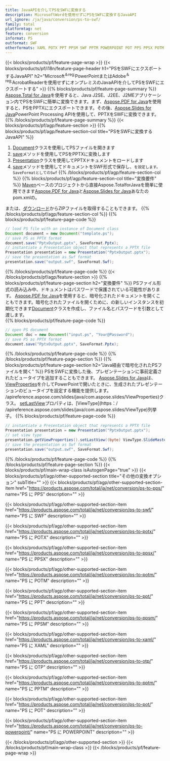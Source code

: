 ```yaml
---
title: JavaAPIを介してPSをSWFに変換する
description: MicrosoftWordを使用せずにPSをSWFに変換するJavaAPI
url_ignore: /ja/java/conversion/ps-to-swf/
family: total
platformtag: net
feature: conversion
informat: PS
outformat: SWF
otherformats: XAML POTX PPT PPSM SWF PPTM POWERPOINT POT PPS PPSX POTM OTP
---
```

{{< blocks/products/pf/feature-page-wrap >}}
{{< blocks/products/pf/i18n/feature-page-header h1="PSをSWFにエクスポートするJavaAPI" h2="Microsoft<sup>＆reg;</sup>PowerPointまたはAdobe<sup>＆reg;</sup>AcrobatReaderを使用せずにオンプレミスのJavaAPIを介してPSをSWFにエクスポートする" >}}
{{% blocks/products/pf/feature-page-summary %}}
[Aspose.Total for Java](https://products.aspose.com/total/java/)を使用すると、Java J2SE、J2EE、J2MEアプリケーション内でPSをSWFに簡単に変換できます。まず、[Aspose.PDF for Java](https://products.aspose.com/pdf/java/)を使用すると、PSをPPTXにエクスポートできます。その後、[Aspose.Slides for Java](https://products.aspose.com/slides/java/)PowerPoint Processing APIを使用して、PPTXをSWFに変換できます。
{{% /blocks/products/pf/feature-page-summary  %}}
{{< blocks/products/pf/agp/feature-section >}}
{{% blocks/products/pf/agp/feature-section-col title="PSをSWFに変換するJavaAPI" %}}
1. [Document](https://reference.aspose.com/pdf/java/com.aspose.pdf/Document)クラスを使用してPSファイルを開きます
2. [save](https://reference.aspose.com/pdf/java/com.aspose.pdf/Document#save-java.lang.String-int-)メソッドを使用してPSをPPTXに変換します
3. [Presentation](https://reference.aspose.com/slides/java/com.aspose.slides/Presentation)クラスを使用してPPTXドキュメントをロードします
4. [save](https://reference.aspose.com/slides/java/com.aspose.slides/Presentation#save-java.lang.String-int-)メソッドを使用してドキュメントをSWF形式で保存し、`を設定します。 SaveFormatとしてのSwf`
{{% /blocks/products/pf/agp/feature-section-col %}}
{{% blocks/products/pf/agp/feature-section-col title="変換要件" %}}
[Maven](https://repository.aspose.com/webapp/#/artifacts/browse/tree/General/repo/com/aspose/aspose-total)ベースのプロジェクトから直接Aspose.TotalforJavaを簡単に使用できます[Aspose.PDF for Java](https://docs.aspose.com/pdf/java/installation/)と[Aspose.Slides for Java](https://docs.aspose.com/slides/java/installation/)あなたのpom.xmlの。

または、[ダウンロード](https://releases.aspose.com/total/java)からZIPファイルを取得することもできます。
{{% /blocks/products/pf/agp/feature-section-col %}}
{{% blocks/products/pf/feature-page-code %}}

```java
// load PS file with an instance of Document class
Document document = new Document("template.ps");
// save PS as PPTX format 
document.save("PptxOutput.pptx", SaveFormat.Pptx); 
// instantiate a Presentation object that represents a PPTX file
Presentation presentation = new Presentation("PptxOutput.pptx");
// save the presentation as Swf format
presentation.save("output.swf", SaveFormat.Swf);   
```

{{% /blocks/products/pf/feature-page-code %}}
{{< /blocks/products/pf/agp/feature-section >}}
{{% blocks/products/pf/feature-page-section  h2="変換要件" %}}
PSファイル形式の読み込み中、ドキュメントはパスワードで保護されている可能性があります。 [Aspose.PDF for Java](https://products.aspose.com/pdf/java/)を使用すると、暗号化されたドキュメントを開くこともできます。暗号化されたファイルを開くために、の新しいインスタンスを初期化できます[Document](https://reference.aspose.com/pdf/java/com.aspose.pdf/Document#Document-java.lang.String-java.lang.String-)クラスを作成し、ファイル名とパスワードを引数として渡します。  
{{% blocks/products/pf/feature-page-code %}}

```java
// open PS document
Document doc = new Document("input.ps", "Your@Password");
// save PS as PPTX format 
document.save("PptxOutput.pptx", SaveFormat.Pptx); 

```

{{% /blocks/products/pf/feature-page-code  %}}
{{% /blocks/products/pf/feature-page-section %}}
{{% blocks/products/pf/feature-page-section  h2="Java経由で暗号化されたPSファイルを開く" %}}
PSをSWFに変換した後、プレゼンテーションに事前定義されたビュータイプを追加することもできます。 [Aspose.Slides for Java](https://products.aspose.com/slides/java/)は、[ViewProperties](https：/)を介してPowerPointで開いたときに、生成されたプレゼンテーションのビュータイプを設定する機能を提供します。 /apireference.aspose.com/slides/java/com.aspose.slides/ViewProperties)クラス。 [setLastView](https://reference.aspose.com/slides/java/com.aspose.slides/ViewProperties#setLastView-int-)プロパティは、[ViewType](https：/ /apireference.aspose.com/slides/java/com.aspose.slides/ViewType)列挙子。 
{{% blocks/products/pf/feature-page-code %}}

```java
// instantiate a Presentation object that represents a PPTX file
Presentation presentation = new Presentation("PptxOutput.pptx");
// set view type
presentation.getViewProperties().setLastView((byte) ViewType.SlideMasterView);
// save the presentation as Swf format
presentation.save("output.swf", SaveFormat.Swf);    
```

{{% /blocks/products/pf/feature-page-code  %}}
{{% /blocks/products/pf/feature-page-section %}}
{{< blocks/products/pf/main-wrap-class isAutogenPage="true" >}}
{{< blocks/products/pf/agp/other-supported-section title="その他の変換オプション" subTitle="" >}}
{{< blocks/products/pf/agp/other-supported-section-item href="https://products.aspose.com/total/ja/net/conversion/ps-to-pps/" name="PS に PPS" description="" >}}

{{< blocks/products/pf/agp/other-supported-section-item href="https://products.aspose.com/total/ja/net/conversion/ps-to-swf/" name="PS に SWF" description="" >}}

{{< blocks/products/pf/agp/other-supported-section-item href="https://products.aspose.com/total/ja/net/conversion/ps-to-potx/" name="PS に POTX" description="" >}}

{{< blocks/products/pf/agp/other-supported-section-item href="https://products.aspose.com/total/ja/net/conversion/ps-to-ppsx/" name="PS に PPSX" description="" >}}

{{< blocks/products/pf/agp/other-supported-section-item href="https://products.aspose.com/total/ja/net/conversion/ps-to-potm/" name="PS に POTM" description="" >}}

{{< blocks/products/pf/agp/other-supported-section-item href="https://products.aspose.com/total/ja/net/conversion/ps-to-ppt/" name="PS に PPT" description="" >}}

{{< blocks/products/pf/agp/other-supported-section-item href="https://products.aspose.com/total/ja/net/conversion/ps-to-ppsm/" name="PS に PPSM" description="" >}}

{{< blocks/products/pf/agp/other-supported-section-item href="https://products.aspose.com/total/ja/net/conversion/ps-to-xaml/" name="PS に XAML" description="" >}}

{{< blocks/products/pf/agp/other-supported-section-item href="https://products.aspose.com/total/ja/net/conversion/ps-to-otp/" name="PS に OTP" description="" >}}

{{< blocks/products/pf/agp/other-supported-section-item href="https://products.aspose.com/total/ja/net/conversion/ps-to-pptm/" name="PS に PPTM" description="" >}}

{{< blocks/products/pf/agp/other-supported-section-item href="https://products.aspose.com/total/ja/net/conversion/ps-to-pot/" name="PS に POT" description="" >}}

{{< blocks/products/pf/agp/other-supported-section-item href="https://products.aspose.com/total/ja/net/conversion/ps-to-powerpoint/" name="PS に POWERPOINT" description="" >}}


{{< /blocks/products/pf/agp/other-supported-section >}}
{{< /blocks/products/pf/main-wrap-class >}}
{{< /blocks/products/pf/feature-page-wrap >}}